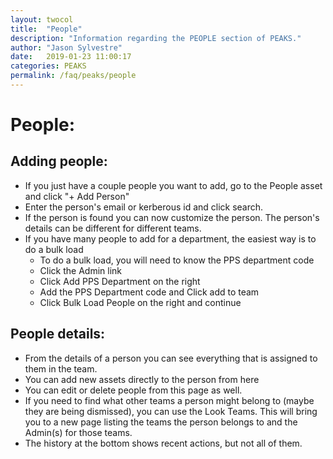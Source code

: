 ```yaml
---
layout: twocol
title:  "People"
description: "Information regarding the PEOPLE section of PEAKS."
author: "Jason Sylvestre"
date:   2019-01-23 11:00:17
categories: PEAKS
permalink: /faq/peaks/people
---
```


# People:

## Adding people:
* If you just have a couple people you want to add, go to the People asset and click "+ Add Person"
* Enter the person's email or kerberous id and click search.
* If the person is found you can now customize the person. The person's details can be different for different teams.
* If you have many people to add for a department, the easiest way is to do a bulk load
  * To do a bulk load, you will need to know the PPS department code
  * Click the Admin link
  * Click Add PPS Department on the right
  * Add the PPS Department code and Click add to team
  * Click Bulk Load People on the right and continue


## People details:
* From the details of a person you can see everything that is assigned to them in the team.
* You can add new assets directly to the person from here
* You can edit or delete people from this page as well.
* If you need to find what other teams a person might belong to (maybe they are being dismissed), you can use the Look Teams. This will bring you to a new page listing the teams the person belongs to and the Admin(s) for those teams.
* The history at the bottom shows recent actions, but not all of them.
